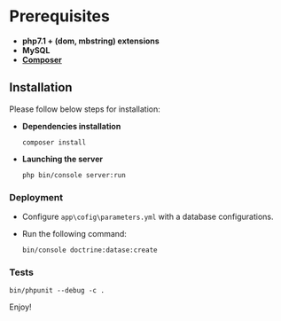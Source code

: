 Prerequisites
==============
* **php7.1 + (dom, mbstring) extensions**
* **MySQL**
* [**Composer**][1]

Installation
--------------

Please follow below steps for installation:

  * **Dependencies installation**

        composer install

  * **Launching the server**

        php bin/console server:run


### Deployment

  * Configure `app\cofig\parameters.yml` with a database configurations.
  * Run the following command:

        bin/console doctrine:datase:create

### Tests

    bin/phpunit --debug -c .

Enjoy!

[1]:  https://getcomposer.org/download/

